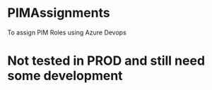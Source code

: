 # PIMAssignments
To assign PIM Roles using Azure Devops

# Not tested in PROD and still need some development



